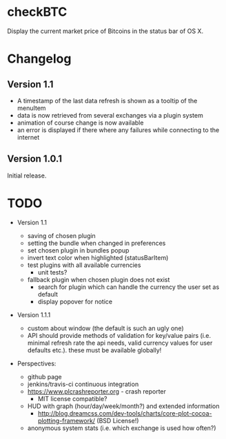 checkBTC
========

Display the current market price of Bitcoins in the status bar of OS X. 

Changelog
=========
Version 1.1
-----------
* A timestamp of the last data refresh is shown as a tooltip of the menuItem
* data is now retrieved from several exchanges via a plugin system
* animation of course change is now available
* an error is displayed if there where any failures while connecting to the internet

Version 1.0.1
--------------
Initial release.

TODO
====
* Version 1.1
	* saving of chosen plugin
	* setting the bundle when changed in preferences
	* set chosen plugin in bundles popup
	* invert text color when highlighted (statusBarItem)
	* test plugins with all available currencies
		* unit tests?
	* fallback plugin when chosen plugin does not exist
		* search for plugin which can handle the currency the user set as default
		* display popover for notice

* Version 1.1.1
	* custom about window (the default is such an ugly one)
	* API should provide methods of validation for key/value pairs (i.e. minimal refresh rate the api needs, valid currency values for user defaults etc.). these must be available globally!

* Perspectives:
	* github page
	* jenkins/travis-ci continuous integration
	* https://www.plcrashreporter.org - crash reporter
		* MIT license compatible?
	* HUD with graph (hour/day/week/month?) and extended information
		* http://blog.dreamcss.com/dev-tools/charts/core-plot-cocoa-plotting-framework/ (BSD License!)
	* anonymous system stats (i.e. which exchange is used how often?)
